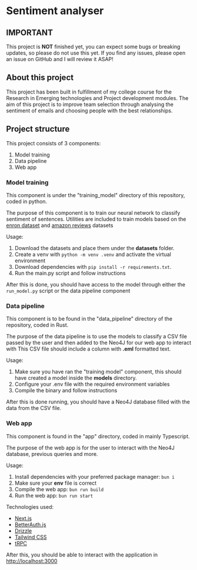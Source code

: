 # Sentiment analyser

## IMPORTANT 

This project is **NOT** finished yet, you can expect some bugs or breaking updates, so please do not use this yet. If you find any issues, please open an issue on GitHub and I will review it ASAP!

## About this project
This project has been built in fulfillment of my college course for the Research in Emerging technologies and Project development modules.
The aim of this project is to improve team selection through analysing the sentiment of emails and choosing people with the best relationships.

## Project structure

This project consists of 3 components:
1. Model training
2. Data pipeline
3. Web app

### Model training
This component is under the "training_model" directory of this repository, coded in python.

The purpose of this component is to train our neural network to classify sentiment of sentences.
Utilities are included to train models based on the [enron dataset](https://www.kaggle.com/datasets/wcukierski/enron-email-dataset) and [amazon reviews](https://www.kaggle.com/datasets/bittlingmayer/amazonreviews) datasets

Usage:
1. Download the datasets and place them under the **datasets** folder.
2. Create a venv with `python -m venv .venv` and activate the virtual environment
3. Download dependencies with `pip install -r requirements.txt`.
4. Run the main.py script and follow instructions

After this is done, you should have access to the model through either the `run_model.py` script or the data pipeline component

### Data pipeline

This component is to be found in the "data_pipeline" directory of the repository, coded in Rust.

The purpose of the data pipeline is to use the models to classify a CSV file passed by the user and then added to the Neo4J for our web app to interact with
This CSV file should include a column with **.eml** formatted text.

Usage:
1. Make sure you have ran the "training model" component, this should have created a model inside the **models** directory.
2. Configure your .env file with the required environment variables
3. Compile the binary and follow instructions

After this is done running, you should have a Neo4J database filled with the data from the CSV file.

### Web app

This component is found in the "app" directory, coded in mainly Typescript.

The purpose of the web app is for the user to interact with the Neo4J database, previous queries and more.

Usage:
1. Install dependencies with your preferred package manager: `bun i`
2. Make sure your **env** file is correct
3. Compile the web app: `bun run build`
4. Run the web app: `bun run start`

Technologies used:
- [Next.js](https://nextjs.org)
- [BetterAuth.js](https://better-auth.vercel.app/)
- [Drizzle](https://orm.drizzle.team)
- [Tailwind CSS](https://tailwindcss.com)
- [tRPC](https://trpc.io)


After this, you should be able to interact with the application in [http://localhost:3000](http://localhost:3000)



